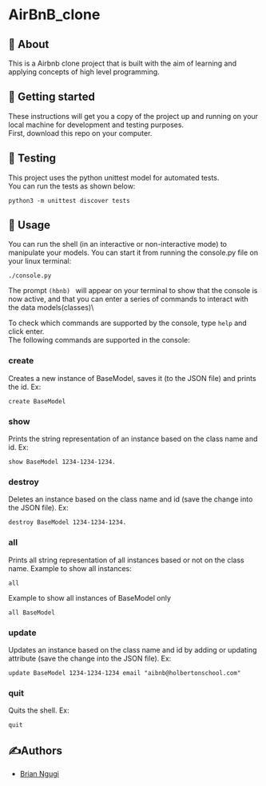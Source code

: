 # AirBnB_clone
## 🧐 About
This is a Airbnb clone project that is built with the aim of learning and applying concepts of high level programming.

## 🏁 Getting started
These instructions will get you a copy of the project up and running on your local machine for development and testing purposes.\
First, download this repo on your computer.

## 🔧 Testing
This project uses the python unittest model for automated tests.\
You can run the tests as shown below:
```
python3 -m unittest discover tests
```
## 🎈 Usage
You can run the shell (in an interactive or non-interactive mode) to manipulate your models. You can start it from running the console.py file on your linux terminal:
```
./console.py
```
The prompt `(hbnb) ` will appear on your terminal to show that the console is now active, and that you can enter a series of commands to interact with the data models(classes)\

To check which commands are supported by the console, type `help` and click enter.\
The following commands are supported in the console:
### create
Creates a new instance of BaseModel, saves it (to the JSON file) and prints the id. Ex:
```
create BaseModel
```
### show
Prints the string representation of an instance based on the class name and id. Ex:
```
show BaseModel 1234-1234-1234.
```
### destroy
Deletes an instance based on the class name and id (save the change into the JSON file). Ex:
```
destroy BaseModel 1234-1234-1234.
```
### all
Prints all string representation of all instances based or not on the class name. Example to show all instances:
```
all
```
Example to show all instances of BaseModel only
```
all BaseModel
```
### update
Updates an instance based on the class name and id by adding or updating attribute (save the change into the JSON file). Ex:
```
update BaseModel 1234-1234-1234 email "aibnb@holbertonschool.com"
```
### quit
Quits the shell. Ex:
```
quit
```
## ✍️Authors
* [Brian Ngugi](https://github.com/cartoon01)

